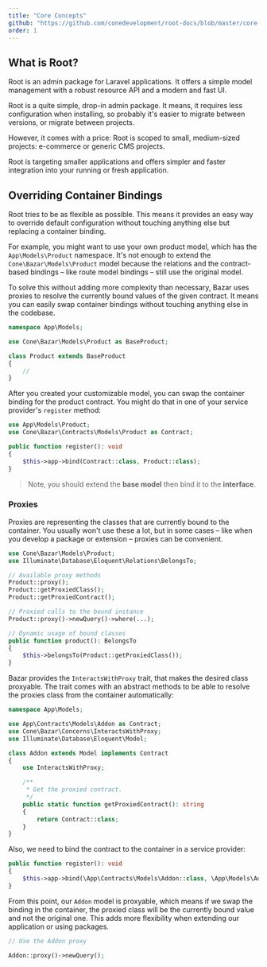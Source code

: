 ```yaml
---
title: "Core Concepts"
github: "https://github.com/conedevelopment/root-docs/blob/master/core-concepts.md"
order: 1
---
```


## What is Root?

Root is an admin package for Laravel applications. It offers a simple model management with a robust resource API and a modern and fast UI.

Root is a quite simple, drop-in admin package. It means, it requires less configuration when installing, so probably it's easier to migrate between versions, or migrate between projects.

However, it comes with a price: Root is scoped to small, medium-sized projects: e-commerce or generic CMS projects.

Root is targeting smaller applications and offers simpler and faster integration into your running or fresh application.

## Overriding Container Bindings

Root tries to be as flexible as possible. This means it provides an easy way to override default configuration without touching anything else but replacing a container binding.

For example, you might want to use your own product model, which has the `App\Models\Product` namespace. It's not enough to extend the `Cone\Bazar\Models\Product` model because the relations and the contract-based bindings – like route model bindings – still use the original model.

To solve this without adding more complexity than necessary, Bazar uses proxies to resolve the currently bound values of the given contract. It means you can easily swap container bindings without touching anything else in the codebase.

```php
namespace App\Models;

use Cone\Bazar\Models\Product as BaseProduct;

class Product extends BaseProduct
{
    //
}
```

After you created your customizable model, you can swap the container binding for the product contract. You might do that in one of your service provider's `register` method:

```php
use App\Models\Product;
use Cone\Bazar\Contracts\Models\Product as Contract;

public function register(): void
{
    $this->app->bind(Contract::class, Product::class);
}
```

> Note, you should extend the **base model** then bind it to the **interface**.

### Proxies

Proxies are representing the classes that are currently bound to the container. You usually won't use these a lot, but in some cases – like when you develop a package or extension – proxies can be convenient.

```php
use Cone\Bazar\Models\Product;
use Illuminate\Database\Eloquent\Relations\BelongsTo;

// Available proxy methods
Product::proxy();
Product::getProxiedClass();
Product::getProxiedContract();

// Proxied calls to the bound instance
Product::proxy()->newQuery()->where(...);

// Dynamic usage of bound classes
public function product(): BelongsTo
{
    $this->belongsTo(Product::getProxiedClass());
}
```

Bazar provides the `InteractsWithProxy` trait, that makes the desired class proxyable. The trait comes with an abstract methods to be able to resolve the proxies class from the container automatically:

```php
namespace App\Models;

use App\Contracts\Models\Addon as Contract;
use Cone\Bazar\Concerns\InteractsWithProxy;
use Illuminate\Database\Eloquent\Model;

class Addon extends Model implements Contract
{
    use InteractsWithProxy;

    /**
     * Get the proxied contract.
     */
    public static function getProxiedContract(): string
    {
        return Contract::class;
    }
}
```

Also, we need to bind the contract to the container in a service provider:

```php
public function register(): void
{
    $this->app->bind(\App\Contracts\Models\Addon::class, \App\Models\Addon::class);
}
```

From this point, our `Addon` model is proxyable, which means if we swap the binding in the container, the proxied class will be the currently bound value and not the original one. This adds more flexibility when extending our application or using packages.

```php
// Use the Addon proxy

Addon::proxy()->newQuery();
```
